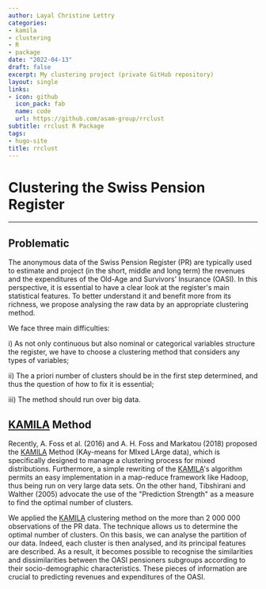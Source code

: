 ```yaml
---
author: Layal Christine Lettry
categories:
- kamila
- clustering
- R
- package
date: "2022-04-13"
draft: false
excerpt: My clustering project (private GitHub repository)
layout: single
links:
- icon: github
  icon_pack: fab
  name: code
  url: https://github.com/asam-group/rrclust
subtitle: rrclust R Package
tags:
- hugo-site
title: rrclust
---
```

# Clustering the Swiss Pension Register
---

## Problematic

The anonymous data of the Swiss Pension Register (PR) are typically used to estimate and project (in the short, middle and long term) the revenues and the expenditures of the Old-Age and Survivors’ Insurance (OASI). In this perspective, it is essential to have a clear look at the register's main statistical features. To better understand it and benefit more from its richness, we propose analysing the raw data by an appropriate clustering method.

We face three main difficulties: 

i) As not only continuous but also nominal or categorical variables structure the register, we have to choose a clustering method that considers any types of variables;

ii) The a priori number of clusters should be in the first step determined, and thus the question of how to fix it is essential; 

iii) The method should run over big data.

## [KAMILA](https://github.com/ahfoss/kamila) Method

Recently, A. Foss et al. (2016) and A. H. Foss and Markatou (2018) proposed the [KAMILA](https://github.com/ahfoss/kamila) Method (KAy-means for MIxed LArge data), which is specifically designed to manage a clustering process for mixed distributions. 
Furthermore, a simple rewriting of the [KAMILA](https://github.com/ahfoss/kamila)'s algorithm permits an easy implementation in a map-reduce framework like Hadoop, thus being run on very large data sets. 
On the other hand, Tibshirani and Walther (2005) advocate the use of the "Prediction Strength" as a measure to find the optimal number of clusters. 

We applied the [KAMILA](https://github.com/ahfoss/kamila) clustering method on the more than 2 000 000 observations of the PR data. 
The technique allows us to determine the optimal number of clusters. 
On this basis, we can analyse the partition of our data. Indeed, each cluster is then analysed, and its principal features are described. 
As a result, it becomes possible to recognise the similarities and dissimilarities between the OASI pensioners subgroups according to their socio-demographic characteristics. 
These pieces of information are crucial to predicting revenues and expenditures of the OASI.
